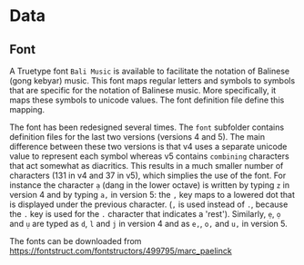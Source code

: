 # Data
## Font
A Truetype font `Bali Music` is available to facilitate the notation of Balinese (gong kebyar) music. This font maps regular letters and symbols to symbols that are specific for the notation of Balinese music. More specifically, it maps these symbols to unicode values. The font definition file define this mapping.


The font has been redesigned several times. The `font` subfolder contains definition files for the last two versions (versions 4 and 5). The main difference between these two versions is that v4 uses a separate unicode value to represent each symbol whereas v5 contains `combining` characters that act somewhat as diacritics. This results in a much smaller number of characters (131 in v4 and 37 in v5), which simplies the use of the font. For instance the character `ạ` (dang in the lower octave) is written by typing `z` in version 4 and by typing `a,` in version 5: the `,` key maps to a lowered dot that is displayed under the previous character. (`,` is used instead of `.`, because the `.` key is used for the `.` character that indicates a 'rest'). Similarly, `ẹ`, `ọ` and `ụ` are typed as `d`, `l` and `j` in version 4 and as `e,`, `o,` and `u,` in version 5.

The fonts can be downloaded from https://fontstruct.com/fontstructors/499795/marc_paelinck